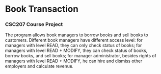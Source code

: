 # Book Transaction

### CSC207 Course Project

The program allows book managers to borrow books and sell books to customers.  Different book managers have different access level: for managers with level READ, they can only check status of books; for managers with level READ + MODIFY, they can check status of books, borrow books, and sell books; for manager administrator, besides rights of managers with level READ + MODIFY, he can hire and dismiss other employers and calculate revenue.
